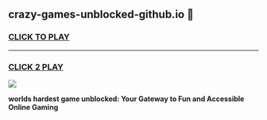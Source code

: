 
## crazy-games-unblocked-github.io 👋
<h3>
<a href="https://premium.freeplayer.one?title=crazy-games-unblocked-github.io&ref=14F">CLICK TO PLAY</a></h3>
<hr>

<h3>
<a href="https://premium.freeplayer.one?title=crazy-games-unblocked-github.io&ref=14F">CLICK 2 PLAY</a>
  
</h3>

<a href="https://premium.freeplayer.one?title=crazy-games-unblocked-github.io&ref=12F/"><img src="https://clearcache.store/games.png"></a>


**worlds hardest game unblocked: Your Gateway to Fun and Accessible Online Gaming**
